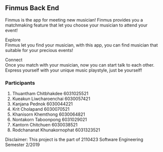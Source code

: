 ## Finmus Back End
Finmus is the app for meeting new musician! Finmus provides you a matchmaking feature that let you choose your musician to attend your event! 

Explore  
Finmus let you find your musician, with this app, you can find musician that suitable for your precious events!

Connect  
Once you match with your musician, now you can start talk to each other. Express yourself with your unique music playstyle, just be yourself!

### Participants
1. Thuantham Chitbhakdee 6031025521
2. Kueakun Liwcharoenchai 6030057421
3. Kanjana Pednok 6030044221
4. Krit Cholapand 6030070521
5. Khanisorn Khemthong 6030064821
6. Nontakorn Taboonpong 6031029021
7. Kantorn Chitchuen 6030038521
8. Rodchananat Khunakornophat 6031323521




Disclaimer: This project is the part of 2110423 Software Engineering Semester 2/2019
